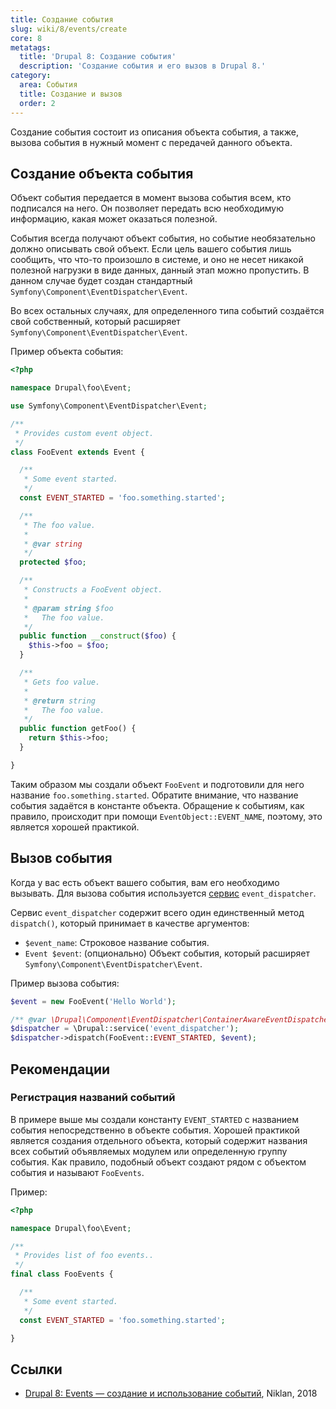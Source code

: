 ```yaml
---
title: Создание события
slug: wiki/8/events/create
core: 8
metatags:
  title: 'Drupal 8: Создание события'
  description: 'Создание события и его вызов в Drupal 8.'
category:
  area: События
  title: Создание и вызов
  order: 2
---
```


Создание события состоит из описания объекта события, а также, вызова события в нужный момент с передачей данного объекта.

## Создание объекта события

Объект события передается в момент вызова события всем, кто подписался на него. Он позволяет передать всю необходимую информацию, какая может оказаться полезной.

События всегда получают объект события, но событие необязательно должно описывать свой объект. Если цель вашего события лишь сообщить, что что-то произошло в системе, и оно не несет никакой полезной нагрузки в виде данных, данный этап можно пропустить. В данном случае будет создан стандартный `Symfony\Component\EventDispatcher\Event`.

Во всех остальных случаях, для определенного типа событий создаётся свой собственный, который расширяет `Symfony\Component\EventDispatcher\Event`.

Пример объекта события:

```php
<?php

namespace Drupal\foo\Event;

use Symfony\Component\EventDispatcher\Event;

/**
 * Provides custom event object.
 */
class FooEvent extends Event {

  /**
   * Some event started.
   */
  const EVENT_STARTED = 'foo.something.started';

  /**
   * The foo value.
   *
   * @var string
   */
  protected $foo;

  /**
   * Constructs a FooEvent object.
   *
   * @param string $foo
   *   The foo value.
   */
  public function __construct($foo) {
    $this->foo = $foo;
  }

  /**
   * Gets foo value.
   *
   * @return string
   *   The foo value.
   */
  public function getFoo() {
    return $this->foo;
  }

}
```

Таким образом мы создали объект `FooEvent` и подготовили для него название `foo.something.started`. Обратите внимание, что название события задаётся в константе объекта. Обращение к событиям, как правило, происходит при помощи `EventObject::EVENT_NAME`, поэтому, это является хорошей практикой.

## Вызов события

Когда у вас есть объект вашего события, вам его необходимо вызывать. Для вызова события используется [сервис](../../services/index.md) `event_dispatcher`.

Сервис `event_dispatcher` содержит всего один единственный метод `dispatch()`, который принимает в качестве аргументов:

- `$event_name`: Строковое название события.
- `Event $event`: (опционально) Объект события, который расширяет `Symfony\Component\EventDispatcher\Event`.

Пример вызова события:

```php
$event = new FooEvent('Hello World');

/** @var \Drupal\Component\EventDispatcher\ContainerAwareEventDispatcher $dispatcher */
$dispatcher = \Drupal::service('event_dispatcher');
$dispatcher->dispatch(FooEvent::EVENT_STARTED, $event);
```

## Рекомендации

### Регистрация названий событий

В примере выше мы создали константу `EVENT_STARTED` с названием события непосредственно в объекте события. Хорошей практикой является создания отдельного объекта, который содержит названия всех событий объявляемых модулем или определенную группу события. Как правило, подобный объект создают рядом с объектом события и называют `FooEvents`.

Пример:

```php
<?php

namespace Drupal\foo\Event;

/**
 * Provides list of foo events..
 */
final class FooEvents {

  /**
   * Some event started.
   */
  const EVENT_STARTED = 'foo.something.started';

}
```

## Ссылки

- [Drupal 8: Events — создание и использование событий](https://niklan.net/blog/170), Niklan, 2018